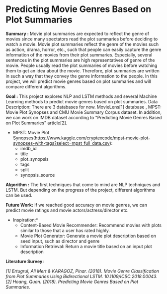 # Predicting Movie Genres Based on Plot Summaries

**Summary :** Movie plot summaries are expected to reflect the genre of movies since many spectators read the plot summaries before deciding to watch a movie. Movie plot summaries reflect the genre of the movies such as action, drama, horror, etc., such that people can easily capture the genre information of the movies from their plot summaries. Especially, several sentences in the plot summaries are high representatives of genre of the movie. People usually read the plot summaries of movies before watching them to get an idea about the movie. Therefore, plot summaries are written in such a way that they convey the genre information to the people. In this project, we will predict movie genres based on plot summaries and will compare different algorithms.

**Goal :** This project explores NLP and LSTM methods and several Machine Learning methods to predict movie genres based on plot summaries.
Data Description: There are 3 databases for now. MovieLens[1] database , MPST: Movie Plot Synopses and CMU Movie Summary Corpus dataset. In addition, we can work on IMDB dataset according to "Predicting Movie Genres Based on Plot Summaries" article[2]. 
* MPST: Movie Plot Synopses(https://www.kaggle.com/cryptexcode/mpst-movie-plot-synopses-with-tags?select=mpst_full_data.csv):
   * imdb_id
   * title
   * plot_synopsis
   * tags
   * split
   * synopsis_source

**Algorithm :** The first techniques that come to mind are NLP techniques and LSTM. But depending on the progress of the project, different algorithms can be used.

**Future Work:** If we reached good accuracy on movie genres, we can predict movie ratings and movie actors/actress/director etc.
* Inspiration:*
   * Content-Based Movie Recommender:
Recommend movies with plots similar to those that a user has rated highly.
   * Movie Plot Generator:
Generate a movie plot description based on seed input, such as director and genre
   * Information Retrieval: 
Return a movie title based on an input plot description

**Literature Survey:**

*[1] Ertugrul, Ali Mert & KARAGOZ, Pinar. (2018). Movie Genre Classification from Plot Summaries Using Bidirectional LSTM. 10.1109/ICSC.2018.00043.* 
*[2] Hoang, Quan. (2018). Predicting Movie Genres Based on Plot Summaries.*

